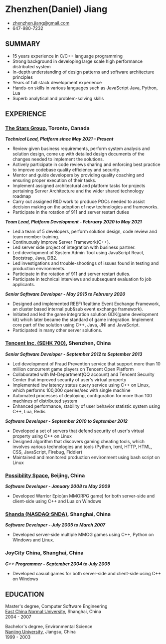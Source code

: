 ---
---
# Zhenzhen(Daniel) Jiang

 * <zhenzhen.jiang@gmail.com>
 * 647-980-7232

## SUMMARY
* 15 years experience in C/C++ language programming
* Strong background in developing large scale high performance distributed system
* In-depth understanding of design patterns and software architecture principles
* Years of full stack development experience
* Hands-on skills in various languages such as JavaScript Java, Python, Lua
* Superb analytical and problem-solving skills

## EXPERIENCE

### [The Stars Group](https://www.starsgroup.com/), Toronto, Canada
_**Technical Lead, Platform since May 2021 – Present**_
* Review given business requirements, perform system analysis and solution design, come up with detailed design documents of the changes needed to implement the solutions.
* Actively participate in code reviews sharing and enforcing best practice to improve codebase quality efficiency and security.
* Mentor and guide developers by providing quality coaching and ensuring proper execution of their tasks.
* Implement assigned architectural and platform tasks for projects pertaining Server Architecture and the wider shared technology roadmap
* Carry out assigned R&D work to produce POCs needed to assist decision making on the adoption of new technologies and frameworks.
* Participate in the rotation of 911 and server restart duties

_**Team Lead, Platform Development - February 2020 to May 2021**_
* Led a team of 5 developers, perform solution design, code review and team member training.
* Continuously improve Server Framework(C++).
* Led server side project of integration with business partner.
* Led development of System Admin Tool using JavaScript React, Bootstrap, Java, DB2.
* Led investigations and trouble-shootings of issues found in testing and production environments.
* Participate in the rotation of 911 and server restart duties.
* Participate in technical interviews and subsequent evaluation fo job applicants.

_**Senior Software Developer - May 2015 to February 2020**_
* Designed and implemented REEF(Realtime Event Exchange Framework, an cluster based internal pub&sub event exchange framework).
* Initiated and led the game integration solution GDK(game development kit) which later became the standard of game integration. Implement core part of the solution using C++, Java, JNI and JavaScript.
* Participated in many other server solutions.

### [Tencent Inc. (SEHK 700)](http://www.linkedin.com/company/tencent), Shenzhen, China
_**Senior Software Developer - September 2012 to September 2013**_  

* Led development of Fraud Prevention service that support more than 10 million concurrent game players on Tencent Open Platform
* Collaborated with IM-Department(QQ account) and Tencent Security Center that improved security of user's virtual property
* Implemented low latency status query service using C++ on Linux, which performs 100,000 queries/sec with single machine
* Automated processes of deploying, configuration for more than 100 machines of distributed system
* Enhanced performance, stability of user behavior statistic system using C++, Lua, Redis

_**Software Developer - September 2010 to September 2012**_  

* Developed a set of servers that defend security of  user's virtual property using C++ on Linux
* Designed algorithm that discovers gaming cheating tools, which involves various technologies and tools (Python, lxml, HTTP, HTML, CSS, JavaScript, Firebug, Fiddler)
* Maintained and monitored production environment using bash script on Linux

### [Possibility Space](http://www.linkedin.com/company/possibility-space), Beijing, China
_**Software Developer - January 2008 to May 2009**_  

* Developed Warrior Epic(an MMORPG game) for both server-side and client-side using C++ and Lua on Windows

### [Shanda (NASDAQ:SNDA)](http://www.shandagames.com/us-en/index.html), Shanghai, China
_**Software Developer - July 2005 to March 2007**_

* Developed server-side multiple MMOG games using C++, Python on Windows and Linux.
 
### JoyCity China, Shanghai, China
_**C++ Programmer - September 2004 to July 2005**_

* Developed casual games for both server-side and client-side using C++ on Windows  

## EDUCATION
Master's degree, Computer Software Engineering  
[East China Normal University](http://english.ecnu.edu.cn/), Shanghai, China  
2004 - 2007  

Bachelor's degree, Environmental Science  
[Nanjing University](http://www.nju.edu.cn/html/eng), Jiangsu, China  
1999 - 2003

